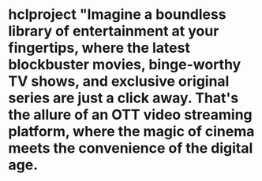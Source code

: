 # hclproject "Imagine a boundless library of entertainment at your fingertips, where the latest blockbuster movies, binge-worthy TV shows, and exclusive original series are just a click away. That's the allure of an OTT video streaming platform, where the magic of cinema meets the convenience of the digital age.
